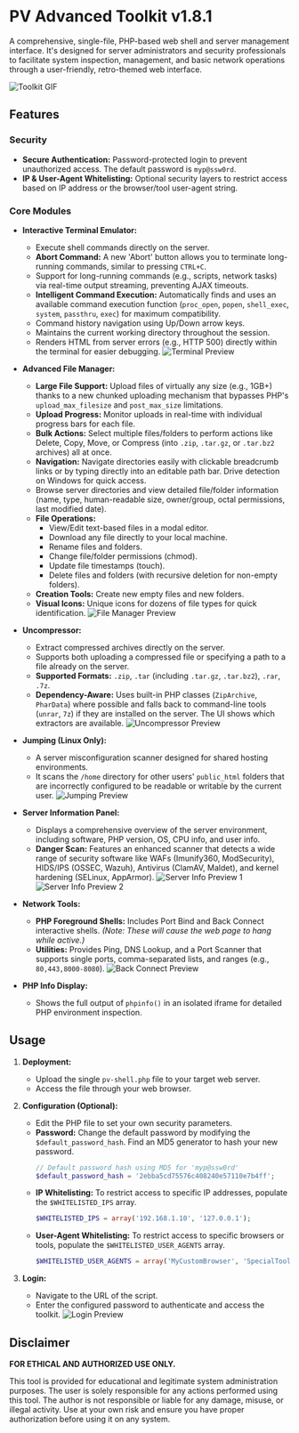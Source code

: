 # PV Advanced Toolkit v1.8.1

A comprehensive, single-file, PHP-based web shell and server management interface. It's designed for server administrators and security professionals to facilitate system inspection, management, and basic network operations through a user-friendly, retro-themed web interface.

![Toolkit GIF](https://media4.giphy.com/media/v1.Y2lkPTc5MGI3NjExNjZwdGpicmw2bmZwcHpmcDg1ZGZuZ2t5cWh1cGI0Y2lzdDB6aGh0ZCZlcD12MV9pbnRlcm5hbF9naWZfYnlfaWQmY3Q9cw/xxlo1yG0pvhJqNhhtj/giphy.gif)

## Features

### Security
* **Secure Authentication:** Password-protected login to prevent unauthorized access. The default password is `myp@ssw0rd`.
* **IP & User-Agent Whitelisting:** Optional security layers to restrict access based on IP address or the browser/tool user-agent string.

### Core Modules
* **Interactive Terminal Emulator:**
    * Execute shell commands directly on the server.
    * **Abort Command:** A new 'Abort' button allows you to terminate long-running commands, similar to pressing `CTRL+C`.
    * Support for long-running commands (e.g., scripts, network tasks) via real-time output streaming, preventing AJAX timeouts.
    * **Intelligent Command Execution:** Automatically finds and uses an available command execution function (`proc_open`, `popen`, `shell_exec`, `system`, `passthru`, `exec`) for maximum compatibility.
    * Command history navigation using Up/Down arrow keys.
    * Maintains the current working directory throughout the session.
    * Renders HTML from server errors (e.g., HTTP 500) directly within the terminal for easier debugging.
![Terminal Preview](https://raw.githubusercontent.com/pinoyvendetta/pv-shell/refs/heads/main/img/terminal.png)
* **Advanced File Manager:**
    * **Large File Support:** Upload files of virtually any size (e.g., 1GB+) thanks to a new chunked uploading mechanism that bypasses PHP's `upload_max_filesize` and `post_max_size` limitations.
    * **Upload Progress:** Monitor uploads in real-time with individual progress bars for each file.
    * **Bulk Actions:** Select multiple files/folders to perform actions like Delete, Copy, Move, or Compress (into `.zip`, `.tar.gz`, or `.tar.bz2` archives) all at once.
    * **Navigation:** Navigate directories easily with clickable breadcrumb links or by typing directly into an editable path bar. Drive detection on Windows for quick access.
    * Browse server directories and view detailed file/folder information (name, type, human-readable size, owner/group, octal permissions, last modified date).
    * **File Operations:**
        * View/Edit text-based files in a modal editor.
        * Download any file directly to your local machine.
        * Rename files and folders.
        * Change file/folder permissions (chmod).
        * Update file timestamps (touch).
        * Delete files and folders (with recursive deletion for non-empty folders).
    * **Creation Tools:** Create new empty files and new folders.
    * **Visual Icons:** Unique icons for dozens of file types for quick identification.
	![File Manager Preview](https://raw.githubusercontent.com/pinoyvendetta/pv-shell/refs/heads/main/img/file-manager.png)

* **Uncompressor:**
    * Extract compressed archives directly on the server.
    * Supports both uploading a compressed file or specifying a path to a file already on the server.
    * **Supported Formats:** `.zip`, `.tar` (including `.tar.gz`, `.tar.bz2`), `.rar`, `.7z`.
    * **Dependency-Aware:** Uses built-in PHP classes (`ZipArchive`, `PharData`) where possible and falls back to command-line tools (`unrar`, `7z`) if they are installed on the server. The UI shows which extractors are available.
![Uncompressor Preview](https://raw.githubusercontent.com/pinoyvendetta/pv-shell/refs/heads/main/img/uncompressor.png)
* **Jumping (Linux Only):**
    * A server misconfiguration scanner designed for shared hosting environments.
    * It scans the `/home` directory for other users' `public_html` folders that are incorrectly configured to be readable or writable by the current user.
![Jumping Preview](https://raw.githubusercontent.com/pinoyvendetta/pv-shell/refs/heads/main/img/jumping.png)
* **Server Information Panel:**
    * Displays a comprehensive overview of the server environment, including software, PHP version, OS, CPU info, and user info.
    * **Danger Scan:** Features an enhanced scanner that detects a wide range of security software like WAFs (Imunify360, ModSecurity), HIDS/IPS (OSSEC, Wazuh), Antivirus (ClamAV, Maldet), and kernel hardening (SELinux, AppArmor).
![Server Info Preview 1](https://raw.githubusercontent.com/pinoyvendetta/pv-shell/refs/heads/main/img/server-info1.png)
![Server Info Preview 2](https://raw.githubusercontent.com/pinoyvendetta/pv-shell/refs/heads/main/img/server-info2.png)
* **Network Tools:**
    * **PHP Foreground Shells:** Includes Port Bind and Back Connect interactive shells. *(Note: These will cause the web page to hang while active.)*
    * **Utilities:** Provides Ping, DNS Lookup, and a Port Scanner that supports single ports, comma-separated lists, and ranges (e.g., `80,443,8000-8080`).
![Back Connect Preview](https://raw.githubusercontent.com/pinoyvendetta/pv-shell/refs/heads/main/img/back-connect.png)
* **PHP Info Display:**
    * Shows the full output of `phpinfo()` in an isolated iframe for detailed PHP environment inspection.

## Usage

1.  **Deployment:**
    * Upload the single `pv-shell.php` file to your target web server.
    * Access the file through your web browser.

2.  **Configuration (Optional):**
    * Edit the PHP file to set your own security parameters.
    * **Password:** Change the default password by modifying the `$default_password_hash`. Find an MD5 generator to hash your new password.
        ```php
        // Default password hash using MD5 for 'myp@ssw0rd'
        $default_password_hash = '2ebba5cd75576c408240e57110e7b4ff';
        ```
    * **IP Whitelisting:** To restrict access to specific IP addresses, populate the `$WHITELISTED_IPS` array.
        ```php
        $WHITELISTED_IPS = array('192.168.1.10', '127.0.0.1');
        ```
    * **User-Agent Whitelisting:** To restrict access to specific browsers or tools, populate the `$WHITELISTED_USER_AGENTS` array.
        ```php
        $WHITELISTED_USER_AGENTS = array('MyCustomBrowser', 'SpecialToolAgent');
        ```

3.  **Login:**
    * Navigate to the URL of the script.
    * Enter the configured password to authenticate and access the toolkit.
![Login Preview](https://raw.githubusercontent.com/pinoyvendetta/pv-shell/refs/heads/main/img/login.png)
## Disclaimer

**FOR ETHICAL AND AUTHORIZED USE ONLY.**

This tool is provided for educational and legitimate system administration purposes. The user is solely responsible for any actions performed using this tool. The author is not responsible or liable for any damage, misuse, or illegal activity. Use at your own risk and ensure you have proper authorization before using it on any system.